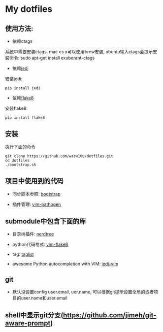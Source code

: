 # My dotfiles

## 使用方法:

- 依赖ctags 

系统中需要安装ctags, mac os x可以使用brew安装, ubuntu输入ctags会提示安装命令: sudo apt-get install exuberant-ctags

- 依赖[jedi](https://github.com/davidhalter/jedi) 

安装jedi:

    pip install jedi

- 依赖[flake8](https://pypi.python.org/pypi/flake8)

安装flake8:

    pip install flake8

## 安装

执行下面的命令

    git clone https://github.com/wasw100/dotfiles.git
    cd dotfiles
    ./bootstrap.sh

## 项目中使用到的代码

- 同步脚本参照: [bootstrap](https://github.com/mathiasbynens/dotfiles/blob/master/bootstrap.sh)

- 插件管理: [vim-pathogen](https://github.com/tpope/vim-pathogen)



## submodule中包含下面的库

- 目录树插件: [nerdtree](https://github.com/scrooloose/nerdtree)

- python代码格式: [vim-flake8](https://github.com/nvie/vim-flake8)

- tag: [taglist](https://github.com/vim-scripts/taglist.vim)

- awesome Python autocompletion with VIM: [jedi-vim](https://github.com/davidhalter/jedi-vim)

## git

- 默认没设置config user.email, uer.name, 可以根据git提示设置全局的或者项目的user.name和user.email

## shell中显示git分支(https://github.com/jimeh/git-aware-prompt)
